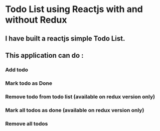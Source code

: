 # Todo List using Reactjs with and without Redux

## I have built a reactjs simple Todo List.

## This application can do :

### Add todo

### Mark todo as Done

### Remove todo from todo list (available on redux version only)

### Mark all todos as done (available on redux version only)

### Remove all todos
